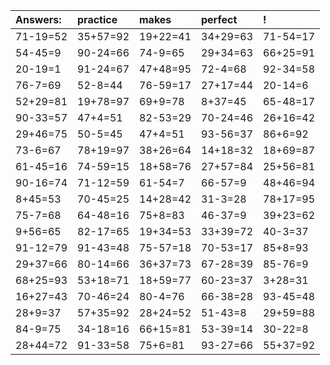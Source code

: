 | Answers: | practice | makes | perfect | ! |
| :--- | :--- | :--- | :--- | :--- |
| 71-19=52 | 35+57=92 | 19+22=41 | 34+29=63 | 71-54=17 | 
| 54-45=9 | 90-24=66 | 74-9=65 | 29+34=63 | 66+25=91 | 
| 20-19=1 | 91-24=67 | 47+48=95 | 72-4=68 | 92-34=58 | 
| 76-7=69 | 52-8=44 | 76-59=17 | 27+17=44 | 20-14=6 | 
| 52+29=81 | 19+78=97 | 69+9=78 | 8+37=45 | 65-48=17 | 
| 90-33=57 | 47+4=51 | 82-53=29 | 70-24=46 | 26+16=42 | 
| 29+46=75 | 50-5=45 | 47+4=51 | 93-56=37 | 86+6=92 | 
| 73-6=67 | 78+19=97 | 38+26=64 | 14+18=32 | 18+69=87 | 
| 61-45=16 | 74-59=15 | 18+58=76 | 27+57=84 | 25+56=81 | 
| 90-16=74 | 71-12=59 | 61-54=7 | 66-57=9 | 48+46=94 | 
| 8+45=53 | 70-45=25 | 14+28=42 | 31-3=28 | 78+17=95 | 
| 75-7=68 | 64-48=16 | 75+8=83 | 46-37=9 | 39+23=62 | 
| 9+56=65 | 82-17=65 | 19+34=53 | 33+39=72 | 40-3=37 | 
| 91-12=79 | 91-43=48 | 75-57=18 | 70-53=17 | 85+8=93 | 
| 29+37=66 | 80-14=66 | 36+37=73 | 67-28=39 | 85-76=9 | 
| 68+25=93 | 53+18=71 | 18+59=77 | 60-23=37 | 3+28=31 | 
| 16+27=43 | 70-46=24 | 80-4=76 | 66-38=28 | 93-45=48 | 
| 28+9=37 | 57+35=92 | 28+24=52 | 51-43=8 | 29+59=88 | 
| 84-9=75 | 34-18=16 | 66+15=81 | 53-39=14 | 30-22=8 | 
| 28+44=72 | 91-33=58 | 75+6=81 | 93-27=66 | 55+37=92 | 
